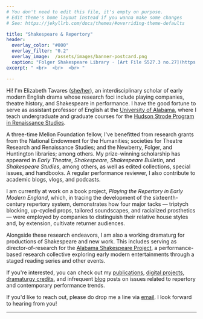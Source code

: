 ```yaml
---
# You don't need to edit this file, it's empty on purpose.
# Edit theme's home layout instead if you wanna make some changes
# See: https://jekyllrb.com/docs/themes/#overriding-theme-defaults

title: "Shakespeare & Repertory"
header:
  overlay_color: "#000"
  overlay_filter: "0.2"
  overlay_image:  /assets/images/banner-postcard.png
  caption: "Folger Shakespeare Library · [Art File S527.3 no.27](https://luna.folger.edu/luna/servlet/detail/FOLGERCM1~6~6~1207868~204080:6-pence-stamp--Shakespeare-Festival)"
excerpt: " <br>  <br>  <br> "

---
```


Hi! I'm Elizabeth Tavares ([she/her](https://pronoun.is/she)), an interdisciplinary scholar of early modern English drama whose research foci include playing companies, theatre history, and Shakespeare in performance. I have the good fortune to serve as assistant professor of English at the [University of Alabama](https://english.ua.edu/people/etavares/), where I teach undergraduate and graduate courses for the [Hudson Strode Program in Renaissance Studies](https://strode.english.ua.edu/).

A three-time Mellon Foundation fellow, I've benefitted from research grants from the National Endowment for the Humanities; societies for Theatre Research and Renaissance Studies; and the Newberry, Folger, and Huntington libraries; among others. My prize-winning scholarship has appeared in *Early Theatre*, *Shakespeare*, *Shakespeare Bulletin*, and *Shakespeare Studies*, among others, as well as edited collections, special issues, and handbooks. A regular performance reviewer, I also contribute to academic blogs, vlogs, and podcasts.

I am currently at work on a book project, *Playing the Repertory in Early Modern England*, which, in tracing the development of the sixteenth-century repertory system, demonstrates how four major tacks — triptych blocking, up-cycled props, tailored soundscapes, and racialized prosthetics — were employed by companies to distinguish their relative house styles and, by extension, cultivate returner audiences. 

Alongside these research endeavors, I am also a working dramaturg for productions of Shakespeare and new work. This includes serving as director-of-research for the [Alabama Shakespeare Project](https://alabamashax.org/), a performance-based research collective exploring early modern entertainments through a staged reading series and other events.

If you're interested, you can check out my [publications](/_pages/publications.md), [digital projects](/_pages/dighum.md), [dramaturgy credits](/_pages/dramaturgy.md), and infrequent [blog](http://bitethumbnails.com/) posts on issues related to repertory and contemporary performance trends. 

If you'd like to reach out, please do drop me a line via [email](mailto:eetavares@ua.edu). I look forward to hearing from you!

---
<script data-goatcounter="https://elizetavares.goatcounter.com/count"
            async src="//gc.zgo.at/count.js"></script>
